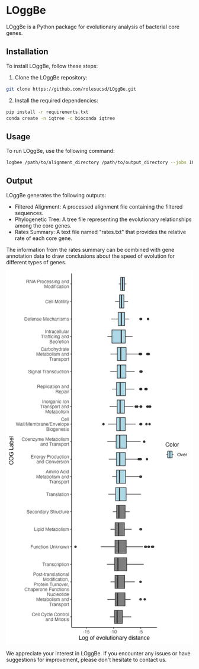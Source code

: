 # LOggBe
LOggBe is a Python package for evolutionary analysis of bacterial core genes.

## Installation
To install LOggBe, follow these steps:

1. Clone the LOggBe repository:
   
```sh
git clone https://github.com/rolesucsd/LOggBe.git
```

2. Install the required dependencies:

```sh
pip install -r requirements.txt
conda create -n iqtree -c bioconda iqtree
```

## Usage
To run LOggBe, use the following command:

```sh
logbee /path/to/alignment_directory /path/to/output_directory --jobs 10
```

## Output 
LOggBe generates the following outputs:

* Filtered Alignment: A processed alignment file containing the filtered sequences.
* Phylogenetic Tree: A tree file representing the evolutionary relationships among the core genes.
* Rates Summary: A text file named "rates.txt" that provides the relative rate of each core gene.

The information from the rates summary can be combined with gene annotation data to draw conclusions about the speed of evolution for different types of genes.

![Example Output](LoggBe_5.png)

We appreciate your interest in LOggBe. If you encounter any issues or have suggestions for improvement, please don't hesitate to contact us.
